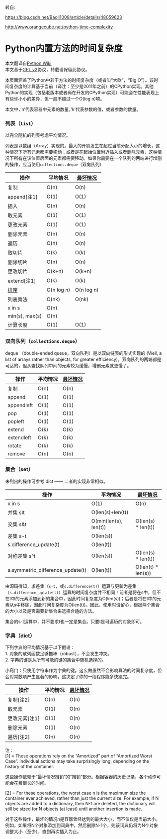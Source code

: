 
转自:

https://blog.csdn.net/Baoli1008/article/details/48059623

http://www.orangecube.net/python-time-complexity

Python内置方法的时间复杂度
================

本文翻译自[Python Wiki](https://wiki.python.org/moin/TimeComplexity)  
本文基于[GPL v2](http://moinmo.in/GPL "MoinMoin is GPL licensed.")协议，转载请保留此协议。

本页面涵盖了Python中若干方法的时间复杂度（或者叫“大欧”，“Big O”）。该时间复杂度的计算基于当前（译注：至少是2011年之前）的CPython实现。其他Python的实现（包括老版本或者尚在开发的CPython实现）可能会在性能表现上有些许小小的差异，但一般不超过一个O(log n)项。

本文中，’n’代表容器中元素的数量，’k’代表参数的值，或者参数的数量。

### 列表（`list`）

以完全随机的列表考虑平均情况。

列表是以数组（Array）实现的。最大的开销发生在超过当前分配大小的增长，这种情况下所有元素都需要移动；或者是在起始位置附近插入或者删除元素，这种情况下所有在该位置后面的元素都需要移动。如果你需要在一个队列的两端进行增删的操作，应当使用`collections.deque`（双向队列）

|操作	|平均情况	|[最坏情况](https://en.wikipedia.org/wiki/Amortized_analysis)|
| -------- | -------- | -------- |
|复制	|O(n)|O(n)|
|append[注1]	|O(1)	|O(1)|
|插入	|O(n)	|O(n)|
|取元素	|O(1)|	O(1)|
|更改元素|	O(1)	|O(1)|
|删除元素	|O(n)	|O(n)|
|遍历|	O(n)	|O(n)|
|取切片	|O(k)	|O(k)|
|删除切片	|O(n)	|O(n)|
|更改切片	|O(k+n)	|O(k+n)|
|extend[注1]	|O(k)|O(k)|
|[排序](http://svn.python.org/projects/python/trunk/Objects/listsort.txt)	|O(n log n)	|O(n log n)|
|列表乘法	|O(nk)	|O(nk)|
|x in s	|O(n)	 ||
|min(s), max(s)	|O(n)	| |
|计算长度	|O(1)	|O(1)|


### 双向队列（`collections.deque`）

deque （double-ended queue，双向队列）是以双向链表的形式实现的 (Well, a list of arrays rather than objects, for greater efficiency)。双向队列的两端都是可达的，但从查找队列中间的元素较为缓慢，增删元素就更慢了。

|操作	|平均情况	|[最坏情况](https://en.wikipedia.org/wiki/Amortized_analysis)|
| -------- | -------- | -------- |
|复制|	O(n)	|O(n)|
|append	|O(1)	|O(1)|
|appendleft| O(1)	|O(1)|
|pop	|O(1)	|O(1)|
|popleft	|O(1)	|O(1)|
|extend	|O(k)	|O(k)|
|extendleft	|O(k)	|O(k)|
|rotate	|O(k)	|O(k)|
|remove	|O(n)	|O(n)|


### 集合（set）

未列出的操作可参考 dict —— 二者的实现非常相似。

|操作	|平均情况	|[最坏情况](https://en.wikipedia.org/wiki/Amortized_analysis)|
| -------- | -------- | -------- |
|x in s	|O(1)	|O(n)|
|并集 sIt	|O(len(s)+len(t))	 ||
|交集 s&t	|O(min(len(s), len(t))	|O(len(s) * len(t))|
|差集 s-t	|O(len(s))	 ||
|s.difference_update(t)|	O(len(t))	 ||
|对称差集 s^t	|O(len(s))|	O(len(s) * len(t))|
|s.symmetric_difference_update(t)	|O(len(t))	|O(len(t) * len(s))|


由源码得知，求差集（`s-t`，或`s.difference(t)`）运算与更新为差集（`s.difference_uptate(t)`）运算的时间复杂度并不相同！前者是将在s中，但不在t中的元素添加到新的集合中，因此时间复杂度为O(len(s))；后者是将在t中的元素从s中移除，因此时间复杂度为O(len(t))。因此，使用时请留心，根据两个集合的大小以及是否需要新集合来选择合适的方法。

集合的s-t运算中，并不要求t也一定是集合。只要t是可遍历的对象即可。

### 字典（dict）

下列字典的平均情况基于以下假设：  
1\. 对象的散列函数足够撸棒（robust），不会发生冲突。  
2\. 字典的键是从所有可能的键的集合中随机选择的。

小窍门：只使用字符串作为字典的键。这么做虽然不会影响算法的时间复杂度，但会对常数项产生显著的影响，这决定了你的一段程序能多快跑完。

|操作	|平均情况	|[最坏情况](https://en.wikipedia.org/wiki/Amortized_analysis)|
| -------- | -------- | -------- |
|复制[注2]|	O(n)	|O(n)|
|取元素|	O(1)	|O(n)|
|更改元素[注1]|	O(1)	|O(n)|
|删除元素|	O(1)	|O(n)|
|遍历[注2]	|O(n)	|O(n)|

注：  
\[1\] = These operations rely on the “Amortized” part of “Amortized Worst Case”. Individual actions may take surprisingly long, depending on the history of the container.

这些操作依赖于“最坏情况摊销”的“摊销”部分。根据容器的历史记录，各个动作可能会花费很长的时间。

\[2\] = For these operations, the worst case n is the maximum size the container ever achieved, rather than just the current size. For example, if N objects are added to a dictionary, then N-1 are deleted, the dictionary will still be sized for N objects (at least) until another insertion is made.

对于这些操作，最坏的情况n是容器曾经达到的最大大小，而不仅仅是当前大小。 例如，如果将N个对象添加到词典中，然后删除N-1个，则该词典仍将为N个对象调整大小（至少），直到再次插入为止。
